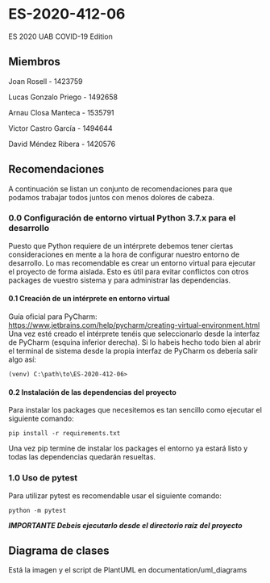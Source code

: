 # ES-2020-412-06
ES 2020 UAB COVID-19 Edition

## Miembros
Joan Rosell - 1423759

Lucas Gonzalo Priego - 1492658

Arnau Closa Manteca - 1535791

Victor Castro García - 1494644

David Méndez Ribera - 1420576

## Recomendaciones
A continuación se listan un conjunto de recomendaciones para que podamos trabajar todos juntos con menos dolores de cabeza.

### 0.0 Configuración de entorno virtual Python 3.7.x para el desarrollo
Puesto que Python requiere de un intérprete debemos tener ciertas consideraciones en mente a la hora de configurar nuestro entorno de desarrollo. Lo mas recomendable es crear un entorno virtual para ejecutar el proyecto de forma aislada. Esto es útil para evitar conflictos con otros packages de vuestro sistema y para administrar las dependencias.
#### 0.1 Creación de un intérprete en entorno virtual
Guía oficial para PyCharm: https://www.jetbrains.com/help/pycharm/creating-virtual-environment.html
Una vez esté creado el intérprete tenéis que seleccionarlo desde la interfaz de PyCharm (esquina inferior derecha). Si lo habeis hecho todo bien al abrir el terminal de sistema desde la propia interfaz de PyCharm os debería salir algo así:

```(venv) C:\path\to\ES-2020-412-06> ``` 

#### 0.2 Instalación de las dependencias del proyecto
Para instalar los packages que necesitemos es tan sencillo como ejecutar el siguiente comando:

``` pip install -r requirements.txt ```

Una vez pip termine de instalar los packages el entorno ya estará listo y todas las dependencias quedarán resueltas.

### 1.0 Uso de pytest
Para utilizar pytest es recomendable usar el siguiente comando:

``` python -m pytest ```

***IMPORTANTE Debeis ejecutarlo desde el directorio raíz del proyecto***

## Diagrama de clases
Está la imagen y el script de PlantUML en documentation/uml_diagrams

